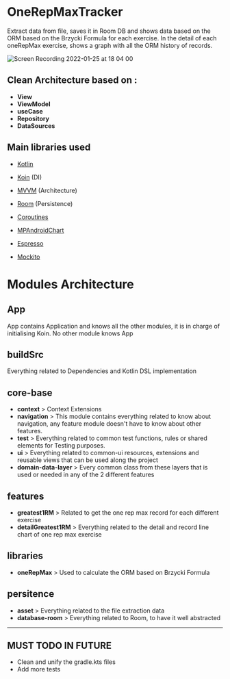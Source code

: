 # OneRepMaxTracker
Extract data from file, saves it in Room DB and shows data based on the ORM based on the Brzycki Formula for each exercise.
In the detail of each oneRepMax exercise, shows a graph with all the ORM history of records.

![Screen Recording 2022-01-25 at 18 04 00](https://user-images.githubusercontent.com/45268196/151024598-5d313df8-26a6-45cf-a24c-f638f8178ae5.gif)

## Clean Architecture based on : 
- **View**
- **ViewModel**
- **useCase**
- **Repository**
- **DataSources**


## Main libraries used
- [Kotlin](https://kotlinlang.org/docs/reference/)
- [Koin](https://github.com/InsertKoinIO/koin) (DI)
- [MVVM](https://developer.android.com/jetpack/docs/guide) (Architecture)
- [Room](https://developer.android.com/topic/libraries/architecture/room) (Persistence)
- [Coroutines](https://developer.android.com/kotlin/coroutines)
- [MPAndroidChart](https://github.com/PhilJay/MPAndroidChart)

- [Espresso](https://developer.android.com/training/testing/espresso)
- [Mockito](https://site.mockito.org/)

# Modules Architecture 
## App
App contains Application and knows all the other modules, it is in charge of initialising Koin.
No other module knows App

## buildSrc
Everything related to Dependencies and Kotlin DSL implementation

## core-base
- **context** > Context Extensions 
- **navigation** > This module contains everything related to know about navigation, any feature module doesn't have to know about other features.
- **test** > Everything related to common test functions, rules or shared elements for Testing purposes.
- **ui** > Everything related to common-ui resources, extensions and reusable views that can be used along the project
- **domain-data-layer** > Every common class from these layers that is used or needed in any of the 2 different features

## features
- **greatest1RM** > Related to get the one rep max record for each different exercise
- **detailGreatest1RM** > Everything related to the detail and record line chart of one rep max exercise

## libraries
- **oneRepMax** > Used to calculate the ORM based on Brzycki Formula

## persitence
- **asset** > Everything related to the file extraction data
- **database-room** > Everything related to Room, to have it well abstracted

----

## MUST TODO IN FUTURE
- Clean and unify the gradle.kts files
- Add more tests
